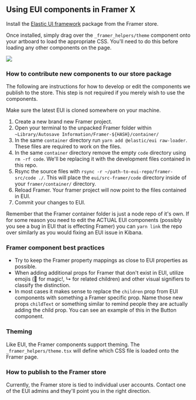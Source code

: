 ## Using EUI components in Framer X

Install the [Elastic UI framework](https://store.framer.com/package/snide/elastic-ui-temp) package from the Framer store.

Once installed, simply drag over the `_framer_helpers/theme` component onto your artboard to load the appropriate CSS. You'll need to do this before loading any other components on the page.

![](https://d3vv6lp55qjaqc.cloudfront.net/items/1J012y3Z0t2K251U1R0u/Screen%20Recording%202018-10-30%20at%2003.22%20PM.gif?X-CloudApp-Visitor-Id=59773)

### How to contribute new components to our store package

The following are instructions for how to develop or edit the components we publish to the store. This step is not required if you merely wish to use the components.

Make sure the latest EUI is cloned somewhere on your machine.

1. Create a new brand new Framer project.
2. Open your terminal to the unpacked Framer folder within `~Library/Autosave Information/Framer-${HASH}/container/`
3. In the same `container` directory run `yarn add @elastic/eui raw-loader`. These files are required to work on the files.
4. In the same `container` directory remove the empty `code` directory using `rm -rf code`. We'll be replacing it with the development files contained in this repo.
5. Rsync the source files with `rsync -r ~/path-to-eui-repo/framer-src/code ./`. This will place the `eui/src-framer/code` directory inside of your `framer/container/` directory.
6. Reload Framer. Your framer project will now point to the files contained in EUI.
7. Commit your changes to EUI.

Remember that the Framer container folder is just a node repo of it's own. If for some reason you need to edit the ACTUAL EUI components (possibly you see a bug in EUI that is effecting Framer) you can `yarn link` the repo over similarly as you would fixing an EUI issue in Kibana.

### Framer component best practices

* Try to keep the Framer property mappings as close to EUI properties as possible.
* When adding additional props for Framer that don't exist in EUI, utilize emojis (🧙 for magic!, ↳ for related children) and other visual signifiers to classify the distinction.
* In most cases it makes sense to replace the `children` prop from EUI components with something a Framer specific prop. Name those new props `childText` or something similar to remind people they are actually adding the child prop. You can see an example of this in the Button component.

### Theming

Like EUI, the Framer components support theming. The `_framer_helpers/theme.tsx` will define which CSS file is loaded onto the Framer page.

### How to publish to the Framer store

Currently, the Framer store is tied to individual user accounts. Contact one of the EUI admins and they'll point you in the right direction.
